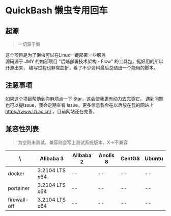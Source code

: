 # QuickBash 懒虫专用回车

## 起源

> 一切源于懒
>
这个项目是为了懒虫可以在Linux一键部署一些服务 \
源码源于 JMY 的内部项目 "后端部署技术架构 - Flow" 的工具包，挺好用的所以开源出来，
编写过程也非常曲折，看了不少资料最后总结出一个能用的脚本。

## 注意事项

如果这个项目帮助到你麻烦点一下 Star，这会使我更有动力去完善它。
遇到问题也可以提Issue，我会定期查看 Issue。更多信息我会在以后放在我的网站上 https://www.lzj.ac.cn/ ，目前网站还在完善。

## 兼容性列表

> 为空则未测试，兼容则会写上测试系统版本，X->不兼容

| \            | Alibaba 3      | Alibaba 2 | Anolis 8 | CentOS | Ubuntu |
|--------------|----------------|-----------|----------|--------|--------|
| docker       | 3.2104 LTS x64 | --        | --       | --     | --     |
| portainer    | 3.2104 LTS x64 | --        | --       | --     | --     |
| firewall-off | 3.2104 LTS x64 | --        | --       | --     | --     |
